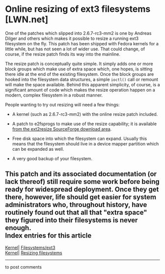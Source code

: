 # Online resizing of ext3 filesystems [LWN.net]

One of the patches which slipped into 2.6.7-rc3-mm2 is one by Andreas Dilger and others which makes it possible to resize a running ext3 filesystem on the fly. This patch has been shipped with Fedora kernels for a little while, but has not seen a lot of wider use. That could change, of course, if the resize patch finds its way into the mainline. 

The resize patch is conceptually quite simple. It simply adds one or more block groups which make use of extra space which, one hopes, is sitting there idle at the end of the existing filesystem. Once the block groups are hooked into the filesystem data structures, a simple `ioctl()` call or remount will make the space available. Behind this apparent simplicity, of course, is a significant amount of code which makes the resize operation happen on a modern, complex filesystem in a robust manner. 

People wanting to try out resizing will need a few things: 

  * A kernel (such as 2.6.7-rc3-mm2) with the online resize patch included. 

  * A patch to e2fsprogs to make use of the resize capability; it is available [from the ext2resize SourceForge download area](http://sourceforge.net/tracker/?atid=303834&group_id=3834&func=browse). 

  * Free disk space into which the filesystem can expand. Usually this means that the filesystem should live in a device mapper partition which can be expanded as well. 

  * A very good backup of your filesystem. 




This patch and its associated documentation (or lack thereof) still require some work before being ready for widespread deployment. Once they get there, however, life should get easier for system administrators who, throughout history, have routinely found out that all that "extra space" they figured into their filesystems is never enough.  
Index entries for this article  
---  
[Kernel](/Kernel/Index)| [Filesystems/ext3](/Kernel/Index#Filesystems-ext3)  
[Kernel](/Kernel/Index)| [Resizing filesystems](/Kernel/Index#Resizing_filesystems)  
  


* * *

to post comments 
